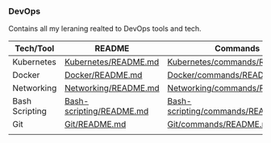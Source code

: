 ### DevOps 

Contains all my leraning realted to DevOps tools and tech.


|Tech/Tool | README | Commands |
|--|---|---|
| Kubernetes | [Kubernetes/README.md](Kubernetes/README.md)| [Kubernetes/commands/README.md](Kubernetes/commands/README.md)|
| Docker | [Docker/README.md](Docker/README.md)| [Docker/commands/README.md](Docker/commands/README.md)|
| Networking | [Networking/README.md](Networking/README.md)| [Networking/commands/README.md](Networking/commands/README.md)|
|Bash Scripting| [Bash-scripting/README.md](Bash-scripting/README.md)| [Bash-scripting/commands/README.md](Bash-scripting/commands/README.md)|
|Git| [Git/README.md](Git/README.md)| [Git/commands/README.md](Git/commands/README.md)|
||||